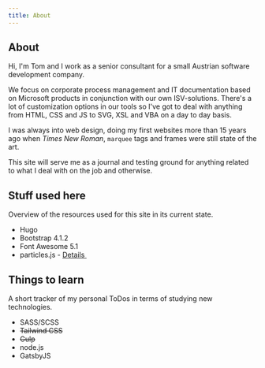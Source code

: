 ```yaml
---
title: About
---
```


## About

Hi, I'm Tom and I work as a senior consultant for a small Austrian software development company.

We focus on corporate process management and IT documentation based on Microsoft products in conjunction with our own ISV-solutions. There's a lot of customization options in our tools so I've got to deal with anything from HTML, CSS and JS to SVG, XSL and VBA on a day to day basis.

I was always into web design, doing my first websites more than 15 years ago when _Times New Roman_, `marquee` tags and frames were still state of the art.

This site will serve me as a journal and testing ground for anything related to what I deal with on the job and otherwise. 

## Stuff used here

Overview of the resources used for this site in its current state.

- Hugo
- Bootstrap 4.1.2
- Font Awesome 5.1
- particles.js - <a href="https://github.com/VincentGarreau/particles.js" class="lnk-underline" rel="noopener" target="_blank">Details&nbsp;<i class="fas fa-external-link-alt fa-xs"></i></a>

## Things to learn

A short tracker of my personal ToDos in terms of studying new technologies.

- SASS/SCSS
- <s>Tailwind CSS</s>
- <s>Gulp</s>
- node.js
- GatsbyJS